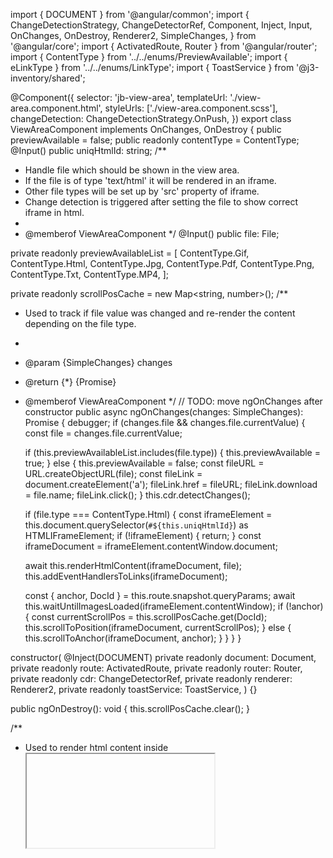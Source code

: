 import { DOCUMENT } from '@angular/common';
import {
  ChangeDetectionStrategy,
  ChangeDetectorRef,
  Component,
  Inject,
  Input,
  OnChanges,
  OnDestroy,
  Renderer2,
  SimpleChanges,
} from '@angular/core';
import { ActivatedRoute, Router } from '@angular/router';
import { ContentType } from '../../enums/PreviewAvailable';
import { eLinkType } from '../../enums/LinkType';
import { ToastService } from '@j3-inventory/shared';

@Component({
  selector: 'jb-view-area',
  templateUrl: './view-area.component.html',
  styleUrls: ['./view-area.component.scss'],
  changeDetection: ChangeDetectionStrategy.OnPush,
})
export class ViewAreaComponent implements OnChanges, OnDestroy {
  public previewAvailable = false;
  public readonly contentType = ContentType;
  @Input() public uniqHtmlId: string;
  /**
   * Handle file which should be shown in the view area.
   * If the file is of type 'text/html' it will be rendered in an iframe.
   * Other file types will be set up by 'src' property of iframe.
   * Change detection is triggered after setting the file to show correct iframe in html.
   *
   * @memberof ViewAreaComponent
   */
  @Input() public file: File;

  private readonly previewAvailableList = [
    ContentType.Gif,
    ContentType.Html,
    ContentType.Jpg,
    ContentType.Pdf,
    ContentType.Png,
    ContentType.Txt,
    ContentType.MP4,
  ];

  private readonly scrollPosCache = new Map<string, number>();
  /**
   * Used to track if file value was changed and re-render the content depending on the file type.
   *
   * @param {SimpleChanges} changes
   * @return {*}  {Promise<void>}
   * @memberof ViewAreaComponent
   */
  // TODO: move ngOnChanges after constructor
  public async ngOnChanges(changes: SimpleChanges): Promise<void> {
    debugger;
    if (changes.file && changes.file.currentValue) {
      const file = changes.file.currentValue;

      if (this.previewAvailableList.includes(file.type)) {
        this.previewAvailable = true;
      } else {
        this.previewAvailable = false;
        const fileURL = URL.createObjectURL(file);
        const fileLink = document.createElement('a');
        fileLink.href = fileURL;
        fileLink.download = file.name;
        fileLink.click();
      }
      this.cdr.detectChanges();

      if (file.type === ContentType.Html) {
        const iframeElement = this.document.querySelector(`#${this.uniqHtmlId}`) as HTMLIFrameElement;
        if (!iframeElement) {
          return;
        }
        const iframeDocument = iframeElement.contentWindow.document;

        await this.renderHtmlContent(iframeDocument, file);
        this.addEventHandlersToLinks(iframeDocument);

        const { anchor, DocId } = this.route.snapshot.queryParams;
        await this.waitUntilImagesLoaded(iframeElement.contentWindow);
        if (!anchor) {
          const currentScrollPos = this.scrollPosCache.get(DocId);
          this.scrollToPosition(iframeDocument, currentScrollPos);
        } else {
          this.scrollToAnchor(iframeDocument, anchor);
        }
      }
    }
  }

  constructor(
    @Inject(DOCUMENT) private readonly document: Document,
    private readonly route: ActivatedRoute,
    private readonly router: Router,
    private readonly cdr: ChangeDetectorRef,
    private readonly renderer: Renderer2,
    private readonly toastService: ToastService,
  ) {}

  public ngOnDestroy(): void {
    this.scrollPosCache.clear();
  }

  /**
   * Used to render html content inside <iframe> tag. Uses `document.write` method to render the content.
   *
   * @private
   * @param {Document} iframeDocument
   * @param {Blob} doc
   * @return {*}  {Promise<void>}
   * @memberof ViewAreaComponent
   */
  private async renderHtmlContent(iframeDocument: Document, doc: Blob): Promise<void> {
    let data = await doc.text();
    data = this.parseAndUpdateLinks(data);

    iframeDocument.write(data);
    iframeDocument.close();
  }

  /**
   * Used to add event handlers to links in the iframe after content was rendered.
   * Add event listener with navigation options depends on link type.
   *
   * @private
   * @param {Document} iframeDocument
   * @memberof ViewAreaComponent
   */
  private addEventHandlersToLinks(iframeDocument: Document): void {
    const documentLinks = iframeDocument.querySelectorAll('a');

    documentLinks.forEach((link) => {
      this.renderer.listen(link, 'click', (event: Event) => {
        event.preventDefault();
        const linkType = link.dataset.linkType;
        switch (linkType) {
          case eLinkType.Absolute:
            window.open(link.href, '_blank');
            break;
          case eLinkType.Relative:
            {
              const href = link.getAttribute('href');
              const urlTree = this.router.parseUrl(href);
              const { DocId } = this.route.snapshot.queryParams;
              this.scrollPosCache.set(DocId, iframeDocument.defaultView.scrollY);
              this.router.navigateByUrl(`/qms?DocId=${DocId}`, { relativeTo: this.route }).then(() => {
                urlTree.queryParams = {
                  DocId: urlTree.queryParams.DocId,
                };
                this.router.navigateByUrl(urlTree.toString(), { relativeTo: this.route });
              });
            }
            break;
          case eLinkType.Anchor:
            {
              const href = link.getAttribute('href');
              const urlTree = this.router.parseUrl(href);
              const { DocId } = this.route.snapshot.queryParams;
              const { anchor } = urlTree.queryParams;
              this.scrollPosCache.set(DocId, iframeDocument.defaultView.scrollY);
              this.router.navigateByUrl(urlTree.toString(), { relativeTo: this.route });
              this.scrollToAnchor(iframeDocument, anchor);
            }

            break;
          case eLinkType.Invalid:
            this.toastService.error({
              message: `Invalid link. This is data issue. Title - '${link.textContent}', href - '${link.getAttribute('href')}'`,
            });
            break;
          default:
            // eslint-disable-next-line no-console
            console.warn(`Invalid link ${link}`);
        }
      });
    });
  }

  /**
   * Used as workaround to scroll to anchor in the iframe.
   *
   * @private
   * @param {Document} iframeDocument
   * @param {string} anchorId
   * @memberof ViewAreaComponent
   */
  private scrollToAnchor(iframeDocument: Document, anchorId: string): void {
    const element = iframeDocument.querySelector(`[name='${anchorId}']`);
    if (element) {
      const options: ScrollIntoViewOptions = { behavior: 'instant' } as unknown as ScrollIntoViewOptions;
      element.scrollIntoView(options);
    }
  }

  /**
   * Used to scroll to the position in the iframe or to top if position is not provided.
   *
   * @private
   * @param {Document} iframeDocument
   * @param {number} position
   * @memberof ViewAreaComponent
   */
  private scrollToPosition(iframeDocument: Document, position: number): void {
    const options: ScrollToOptions = { left: 0, behavior: 'instant' } as unknown as ScrollToOptions;
    if (position !== undefined) {
      options.top = position;
    } else {
      options.top = 0;
    }
    iframeDocument.defaultView.scrollTo(options);
  }

  /**
   * Used to parse links from html string and update them with some metadata.
   * If link is relative/anchor it will be updated to include query param `isMenuVisible=false` and target will be set to `_parent`.
   * For every link data attribute `linkType` will be added with the type of the link. Later it uses for handling click events.
   *
   * @param {string} htmlToChange
   * @return {*}  {string}
   */
  private parseAndUpdateLinks(htmlToChange: string): string {
    const parser = new DOMParser();
    const doc = parser.parseFromString(htmlToChange, 'text/html');

    const links = doc.querySelectorAll('a');
    links.forEach((link: HTMLAnchorElement) => {
      const href = link.getAttribute('href');
      if (!href) {
        // here are handled tags without href attribute to not make additional checks in later conditions
        // eslint-disable-next-line no-console
        console.warn(`Invalid link. Title - '${link.textContent}', href - '${href}'`);
        link.dataset.linkType = eLinkType.Invalid;
        return;
      }

      if (href.startsWith('/')) {
        const withoutHash = href.split('#')[1];
        const urlTree = this.router.parseUrl(withoutHash);
        urlTree.queryParams.isMenuVisible = false;
        const modifiedHref = urlTree.toString();
        link.dataset.linkType = urlTree.queryParams.anchor ? eLinkType.Anchor : eLinkType.Relative;
        link.setAttribute('href', modifiedHref);
        link.setAttribute('target', '_parent');
      } else if (href.startsWith('http://') || href.startsWith('https://')) {
        link.setAttribute('target', '_blank');
        link.dataset.linkType = eLinkType.Absolute;
      } else {
        // here are handled invalid format of links
        // eslint-disable-next-line no-console
        console.warn(`Invalid link. Title - '${link.textContent}', href - '${href}'`);
        link.dataset.linkType = eLinkType.Invalid;
      }
    });

    const modifiedHtml = new XMLSerializer().serializeToString(doc);

    return modifiedHtml;
  }

  private async waitUntilImagesLoaded(iframeContentWindow: Window): Promise<unknown[]> {
    return Promise.all(
      Array.from(iframeContentWindow.document.images)
        .filter((img) => !img.complete)
        .map(
          (img) =>
            new Promise((resolve) => {
              img.onload = img.onerror = resolve;
            }),
        ),
    );
  }
}
